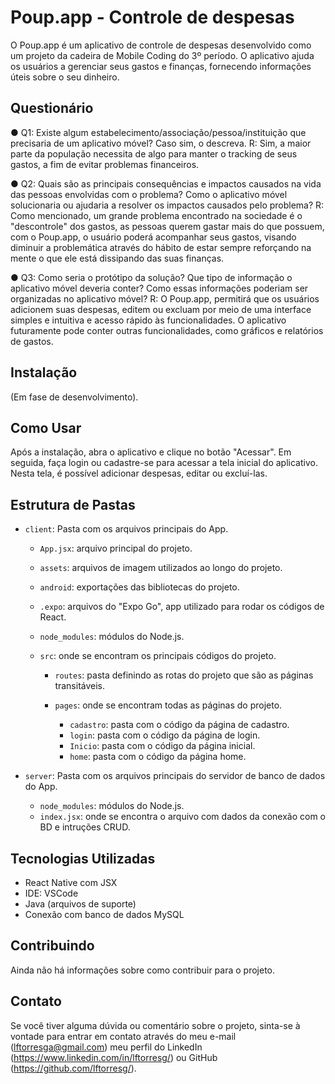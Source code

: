 # Poup.app - Controle de despesas

O Poup.app é um aplicativo de controle de despesas desenvolvido como um projeto da cadeira de Mobile Coding do 3º período. 
O aplicativo ajuda os usuários a gerenciar seus gastos e finanças, fornecendo informações úteis sobre o seu dinheiro.

## Questionário

● Q1: Existe algum estabelecimento/associação/pessoa/instituição que precisaria de um aplicativo móvel? Caso sim, o descreva.
   R: Sim, a maior parte da população necessita de algo para manter o tracking de seus gastos, a fim de evitar problemas financeiros.
   
● Q2: Quais são as principais consequências e impactos causados na vida das pessoas envolvidas com o problema? Como o aplicativo móvel solucionaria ou ajudaria a resolver os impactos causados pelo problema?
   R: Como mencionado, um grande problema encontrado na sociedade é o "descontrole" dos gastos, as pessoas querem gastar mais do que possuem, com o Poup.app, o usuário poderá acompanhar seus gastos, visando diminuir a problemática através do hábito de estar sempre reforçando na mente o que ele está dissipando das suas finanças.
   
● Q3: Como seria o protótipo da solução? Que tipo de informação o aplicativo móvel deveria conter? Como essas informações poderiam ser organizadas no aplicativo móvel?
   R: O Poup.app, permitirá que os usuários adicionem suas despesas, editem ou excluam por meio de uma interface simples e intuitiva e acesso rápido às funcionalidades. O aplicativo futuramente pode conter outras funcionalidades, como gráficos e relatórios de gastos.
   
## Instalação

(Em fase de desenvolvimento). 

## Como Usar

Após a instalação, abra o aplicativo e clique no botão "Acessar". Em seguida, faça login ou cadastre-se para acessar a tela inicial do aplicativo. 
Nesta tela, é possível adicionar despesas, editar ou excluí-las.

## Estrutura de Pastas

- `client`: Pasta com os arquivos principais do App.
   - `App.jsx`: arquivo principal do projeto.

   - `assets`: arquivos de imagem utilizados ao longo do projeto.

   - `android`: exportações das bibliotecas do projeto.

   - `.expo`: arquivos do "Expo Go", app utilizado para rodar os códigos de React.

   - `node_modules`: módulos do Node.js.

   - `src`: onde se encontram os principais códigos do projeto.
   
      - `routes`: pasta definindo as rotas do projeto que são as páginas transitáveis.
   
      - `pages`: onde se encontram todas as páginas do projeto.
         - `cadastro`: pasta com o código da página de cadastro.
         - `login`: pasta com o código da página de login.
         - `Inicio`: pasta com o código da página inicial.
         - `home`: pasta com o código da página home.

- `server`: Pasta com os arquivos principais do servidor de banco de dados do App.
   - `node_modules`: módulos do Node.js.
   - `index.jsx`: onde se encontra o arquivo com dados da conexão com o BD e intruções CRUD.

## Tecnologias Utilizadas

- React Native com JSX
- IDE: VSCode
- Java (arquivos de suporte)
- Conexão com banco de dados MySQL

## Contribuindo

Ainda não há informações sobre como contribuir para o projeto.

## Contato

Se você tiver alguma dúvida ou comentário sobre o projeto, sinta-se à vontade para entrar em contato através do meu e-mail (lftorresga@gmail.com) 
meu perfil do LinkedIn (https://www.linkedin.com/in/lftorresg/)
ou GitHub (https://github.com/lftorresg/).
